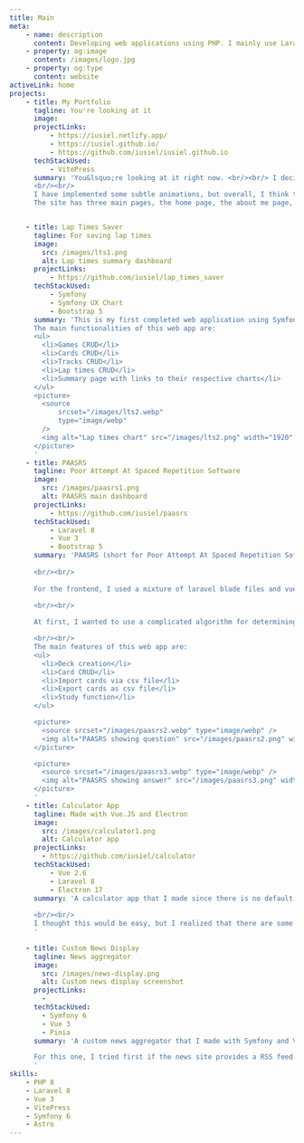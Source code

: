 ```yaml
---
title: Main
meta:
    - name: description
      content: Developing web applications using PHP. I mainly use Laravel for my projects. I am currently learning Symfony, Vue.JS and Jamstack.
    - property: og:image
      content: /images/logo.jpg
    - property: og:type
      content: website
activeLink: home
projects:
    - title: My Portfolio
      tagline: You're looking at it
      image:
      projectLinks:
          - https://iusiel.netlify.app/
          - https://iusiel.github.io/
          - https://github.com/iusiel/iusiel.github.io
      techStackUsed:
          - VitePress
      summary: 'You&lsquo;re looking at it right now. <br/><br/> I decided to use VuePress for my portfolio site since I want to learn Jamstack. Maybe this is not the best use for VuePress since it was designed with technical documentation in mind but I enjoyed using VuePress for this site. It was also nice to learn stylus since this is the first time that I have used it. I tried to use a color scheme that combines green and yellow (which are my favorite colors).  
      <br/><br/>
      I have implemented some subtle animations, but overall, I think the design is quite simple (I am not good at creating a design). <br/><br/>
      The site has three main pages, the home page, the about me page, and the random things (blog) page. <br/><br/> <i>I have since migrated the site to VitePress because VuePress was not working properly on my local machine.</i>'


    - title: Lap Times Saver
      tagline: For saving lap times
      image: 
        src: /images/lts1.png
        alt: Lap times summary dashboard
      projectLinks:
          - https://github.com/iusiel/lap_times_saver
      techStackUsed:
          - Symfony
          - Symfony UX Chart
          - Bootstrap 5
      summary: 'This is my first completed web application using Symfony. As someone that likes playing Dirt Rally 2.0 and GT Sport, I wanted to have a way to track my lap times. I decided to use Symfony since it was one of the two main PHP frameworks (the other one being Laravel). The form component by Symfony is really interesting since it allows you to create forms easily. For the layout, I just used Bootstrap 5 since I did not want to think much about it. I do want to change the look and feel of the site in the future so that it will not look like a default bootstrap site. <br/><br/>
      The main functionalities of this web app are:
      <ul>
        <li>Games CRUD</li>
        <li>Cards CRUD</li>
        <li>Tracks CRUD</li>
        <li>Lap times CRUD</li>
        <li>Summary page with links to their respective charts</li>
      </ul>
      <picture>
        <source
            srcset="/images/lts2.webp"
            type="image/webp"
        />
        <img alt="Lap times chart" src="/images/lts2.png" width="1920" height="799"/>
      </picture>
      '
    - title: PAASRS
      tagline: Poor Attempt At Spaced Repetition Software
      image: 
        src: /images/paasrs1.png
        alt: PAASRS main dashboard
      projectLinks:
          - https://github.com/iusiel/paasrs
      techStackUsed:
          - Laravel 8
          - Vue 3
          - Bootstrap 5
      summary: 'PAASRS (short for Poor Attempt At Spaced Repetition Software) is something that I created since I want to introduce spaced repetition to our team. Due to IT policies, it is hard to have software installed software on our workstations so I thought maybe it would be easier if I created a web application that can easily be cloned through git. Too bad that I was not yet able to implement it for our team.
      
      <br/><br/>
    
      For the frontend, I used a mixture of laravel blade files and vue components. For the backend, I used Laravel. I also want to change the look of this site in the future since it looks like a default bootstrap site. 

      <br/><br/> 
      
      At first, I wanted to use a complicated algorithm for determining when a card will show up again, but in the end, I decided against it because I find it too hard to implement. I also decided that there will little or no benefit at all even if I have managed to implement it. 

      <br/><br/>
      The main features of this web app are:
      <ul>
        <li>Deck creation</li>
        <li>Card CRUD</li>
        <li>Import cards via csv file</li>
        <li>Export cards as csv file</li>
        <li>Study function</li>
      </ul>

      <picture>
        <source srcset="/images/paasrs2.webp" type="image/webp" />
        <img alt="PAASRS showing question" src="/images/paasrs2.png" width="1469" height="534" />
      </picture>

      <picture>
        <source srcset="/images/paasrs3.webp" type="image/webp" />
        <img alt="PAASRS showing answer" src="/images/paasrs3.png" width="1469" height="697" />
      </picture>
      '
    - title: Calculator App
      tagline: Made with Vue.JS and Electron
      image: 
        src: /images/calculator1.png
        alt: Calculator app
      projectLinks:
        - https://github.com/iusiel/calculator
      techStackUsed:
          - Vue 2.6
          - Laravel 8
          - Electron 17
      summary: 'A calculator app that I made since there is no default calculator app when I installed EndeavourOS. This is my first time dabbling with Electron JS. I also used Vitest here as a testing tool since I used Vue.JS for the frontend. 
      
      <br/><br/>
      I thought this would be easy, but I realized that there are some challenges when building a calculator app, like making sure that some buttons should only work under specific circumstances (like a dot can only be used once). I also had some difficulty making sure that the display does not show extra zeros. There are still some bugs present here, but I am quite proud of what I have done here.
      '

    - title: Custom News Display
      tagline: News aggregator
      image: 
        src: /images/news-display.png
        alt: Custom news display screenshot
      projectLinks:
        - 
      techStackUsed:
        - Symfony 6
        - Vue 3
        - Pinia
      summary: 'A custom news aggregator that I made with Symfony and Vue 3. I made this because I did not want to open multiple sites in order to read news. This was also a way for me to sharpen my Symfony and Vue.JS skills. For this, what I did first is collect all the news sites that I want to include in this project and then I implemented a custom algorithm so that the news sites that will be displayed will depend on the current day. I try to mix them up because I don&lsquo;t want to form any bias as much as possible. <br/><br/>

      For this one, I tried first if the news site provides a RSS feed. If the news site provides a RSS feed, that is what I will use to display the news articles. If the site does not provide any RSS feed, what I did is parse through the HTML code of the site and then get all the relevant information that I need in order to display the news articles.
      '
skills:
    - PHP 8
    - Laravel 8
    - Vue 3
    - VitePress
    - Symfony 6
    - Astro
---
```


<script setup>
import Home from './.vitepress/theme/components/Home.vue'
</script>

<Home />
